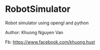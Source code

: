 # RobotSimulator
Robot simulator using opengl and python

Author: Khuong Nguyen Van

Fb: https://www.facebook.com/khuong.hust
